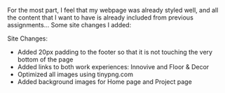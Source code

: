 For the most part, I feel that my webpage was already styled well, and all the content that
I want to have is already included from previous assignments... Some site changes I added:

Site Changes:
- Added 20px padding to the footer so that it is not touching the very bottom of the page
- Added links to both work experiences: Innovive and Floor & Decor
- Optimized all images using tinypng.com
- Added background images for Home page and Project page